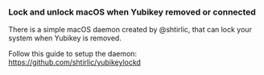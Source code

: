 ### Lock and unlock macOS when Yubikey removed or connected

There is a simple macOS daemon created by @shtirlic, that can lock your system when Yubikey is removed.

Follow this guide to setup the daemon: https://github.com/shtirlic/yubikeylockd
